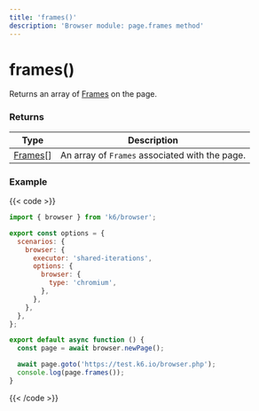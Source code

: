 ```yaml
---
title: 'frames()'
description: 'Browser module: page.frames method'
---
```


# frames()

Returns an array of [Frames](https://grafana.com/docs/k6/<K6_VERSION>/javascript-api/k6-browser/frame/) on the page.

### Returns

| Type                                                                                  | Description                                    |
| ------------------------------------------------------------------------------------- | ---------------------------------------------- |
| [Frames](https://grafana.com/docs/k6/<K6_VERSION>/javascript-api/k6-browser/frame/)[] | An array of `Frames` associated with the page. |

### Example

{{< code >}}

```javascript
import { browser } from 'k6/browser';

export const options = {
  scenarios: {
    browser: {
      executor: 'shared-iterations',
      options: {
        browser: {
          type: 'chromium',
        },
      },
    },
  },
};

export default async function () {
  const page = await browser.newPage();

  await page.goto('https://test.k6.io/browser.php');
  console.log(page.frames());
}
```

{{< /code >}}
